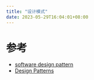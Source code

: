 ```yaml
---
title: "设计模式"
date: 2023-05-29T16:04:01+08:00
---
```


# 参考

- [software design pattern](https://en.wikipedia.org/wiki/Software_design_pattern#Structural_patterns)
- [Design Patterns](https://www.oodesign.com/)
